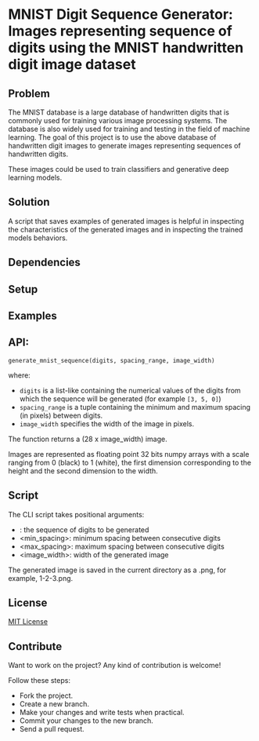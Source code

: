 # MNIST Digit Sequence Generator: Images representing sequence of digits using the MNIST handwritten digit image dataset

## Problem

The MNIST database is a large database of handwritten digits that is commonly used for training various image processing systems. The database is also widely used for training and testing in the field of machine learning. The goal of this project is to use the above database of handwritten digit images to generate images representing sequences of handwritten digits.

These images could be used to train classifiers and generative deep learning models.

## Solution

A script that saves examples of generated images is helpful in inspecting the characteristics of the generated images and in inspecting the trained models behaviors.

## Dependencies

## Setup

## Examples

## API:

```
generate_mnist_sequence(digits, spacing_range, image_width)
```

where:
 
- `digits` is a list-like containing the numerical values of the digits from which the sequence will be generated (for example `[3, 5, 0]`) 
- `spacing_range` is a tuple containing the minimum and maximum spacing (in pixels) between digits. 
- `image_width` specifies the width of the image in pixels.

The function returns a (28 x image_width) image.

Images are represented as floating point 32 bits numpy arrays with a scale ranging from 0 (black) to 1 (white), the first dimension corresponding to the height and the second dimension to the width.

## Script

The CLI script takes positional arguments: 

- <sequence>: the sequence of digits to be generated 
- <min_spacing>: minimum spacing between consecutive digits
- <max_spacing>: maximum spacing between consecutive digits
- <image_width>: width of the generated image

The generated image is saved in the current directory as a <sequence>.png, for example, 1-2-3.png.

## License

[MIT License](https://github.com/ankitaggarwal011/MNIST-Sequence/blob/master/LICENSE)

## Contribute

Want to work on the project? Any kind of contribution is welcome!

Follow these steps:
- Fork the project.
- Create a new branch.
- Make your changes and write tests when practical.
- Commit your changes to the new branch.
- Send a pull request.